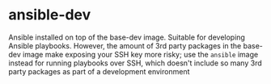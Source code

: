# ansible-dev

Ansible installed on top of the base-dev image. Suitable for developing Ansible
playbooks. However, the amount of 3rd party packages in the base-dev image make
exposing your SSH key more risky; use the `ansible` image instead for running
playbooks over SSH, which doesn't include so many 3rd party packages as part of
a development environment

